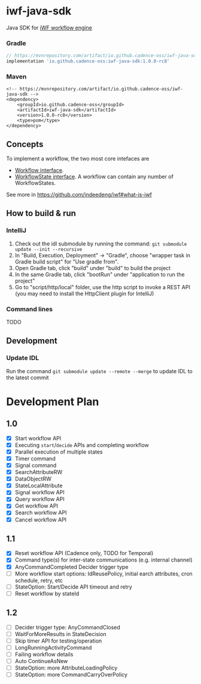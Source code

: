 # iwf-java-sdk 
Java SDK for [iWF workflow engine](https://github.com/indeedeng/iwf)

### Gradle
```gradle
// https://mvnrepository.com/artifact/io.github.cadence-oss/iwf-java-sdk
implementation 'io.github.cadence-oss:iwf-java-sdk:1.0.0-rc8'

```
### Maven
```
<!-- https://mvnrepository.com/artifact/io.github.cadence-oss/iwf-java-sdk -->
<dependency>
    <groupId>io.github.cadence-oss</groupId>
    <artifactId>iwf-java-sdk</artifactId>
    <version>1.0.0-rc8</version>
    <type>pom</type>
</dependency>

```
## Concepts 
To implement a workflow, the two most core intefaces are
* [Workflow interface](https://github.com/indeedeng/iwf-java-sdk/blob/main/src/main/java/io/github/cadenceoss/iwf/core/Workflow.java).
* [WorkflowState interface](https://github.com/indeedeng/iwf-java-sdk/blob/main/src/main/java/io/github/cadenceoss/iwf/core/WorkflowState.java). A workflow can contain any number of WorkflowStates.

See more in https://github.com/indeedeng/iwf#what-is-iwf

## How to build & run 

### IntelliJ
1. Check out the idl submodule by running the command: `git submodule update --init --recursive`
2. In "Build, Execution, Deployment" -> "Gradle", choose "wrapper task in Gradle build script" for "Use gradle from".
3. Open Gradle tab, click "build" under "build" to build the project
4. In the same Gradle tab, click "bootRun" under "application to run the project"
5. Go to "script/http/local" folder, use the http script to invoke a REST API (you may need to install the HttpClient
   plugin for IntelliJ)

### Command lines

TODO

## Development

### Update IDL

Run the command `git submodule update --remote --merge` to update IDL to the latest commit

# Development Plan

## 1.0

- [x] Start workflow API
- [x] Executing `start`/`decide` APIs and completing workflow
- [x] Parallel execution of multiple states
- [x] Timer command
- [x] Signal command
- [x] SearchAttributeRW
- [x] DataObjectRW
- [x] StateLocalAttribute
- [x] Signal workflow API
- [x] Query workflow API
- [x] Get workflow API
- [x] Search workflow API
- [x] Cancel workflow API

## 1.1

- [x] Reset workflow API (Cadence only, TODO for Temporal)
- [x] Command type(s) for inter-state communications (e.g. internal channel)
- [x] AnyCommandCompleted Decider trigger type
- [ ] More workflow start options: IdReusePolicy, initial earch attributes, cron schedule, retry, etc
- [ ] StateOption: Start/Decide API timeout and retry
- [ ] Reset workflow by stateId

## 1.2

- [ ] Decider trigger type: AnyCommandClosed
- [ ] WaitForMoreResults in StateDecision
- [ ] Skip timer API for testing/operation
- [ ] LongRunningActivityCommand
- [ ] Failing workflow details
- [ ] Auto ContinueAsNew
- [ ] StateOption: more AttributeLoadingPolicy
- [ ] StateOption: more CommandCarryOverPolicy
